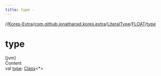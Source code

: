 ```yaml
---
title: type -
---
```

//[Kores-Extra](../../../../index.md)/[com.github.jonathanxd.kores.extra](../../index.md)/[LiteralType](../index.md)/[FLOAT](index.md)/[type](type.md)



# type  
[jvm]  
Content  
val [type](type.md): [Class](https://docs.oracle.com/javase/8/docs/api/java/lang/Class.html)<*>  



